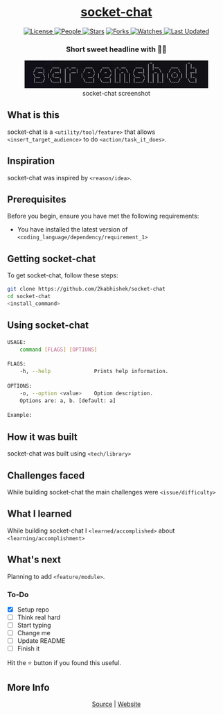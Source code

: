 <div align = "center">

<h1><a href="https://2kabhishek.github.io/socket-chat">socket-chat</a></h1>

<a href="https://github.com/2KAbhishek/socket-chat/blob/main/LICENSE">
<img alt="License" src="https://img.shields.io/github/license/2kabhishek/socket-chat?style=flat&color=eee&label="> </a>

<a href="https://github.com/2KAbhishek/socket-chat/graphs/contributors">
<img alt="People" src="https://img.shields.io/github/contributors/2kabhishek/socket-chat?style=flat&color=ffaaf2&label=People"> </a>

<a href="https://github.com/2KAbhishek/socket-chat/stargazers">
<img alt="Stars" src="https://img.shields.io/github/stars/2kabhishek/socket-chat?style=flat&color=98c379&label=Stars"></a>

<a href="https://github.com/2KAbhishek/socket-chat/network/members">
<img alt="Forks" src="https://img.shields.io/github/forks/2kabhishek/socket-chat?style=flat&color=66a8e0&label=Forks"> </a>

<a href="https://github.com/2KAbhishek/socket-chat/watchers">
<img alt="Watches" src="https://img.shields.io/github/watchers/2kabhishek/socket-chat?style=flat&color=f5d08b&label=Watches"> </a>

<a href="https://github.com/2KAbhishek/socket-chat/pulse">
<img alt="Last Updated" src="https://img.shields.io/github/last-commit/2kabhishek/socket-chat?style=flat&color=e06c75&label="> </a>

<h3>Short sweet headline with 🎇🎉</h3>

<figure>
  <img src= "images/screenshot.png" alt="socket-chat Demo">
  <br/>
  <figcaption>socket-chat screenshot</figcaption>
</figure>

</div>

## What is this

socket-chat is a `<utility/tool/feature>` that allows `<insert_target_audience>` to do `<action/task_it_does>`.

## Inspiration

socket-chat was inspired by `<reason/idea>`.

## Prerequisites

Before you begin, ensure you have met the following requirements:

- You have installed the latest version of `<coding_language/dependency/requirement_1>`

## Getting socket-chat

To get socket-chat, follow these steps:

```bash
git clone https://github.com/2kabhishek/socket-chat
cd socket-chat
<install_command>
```

## Using socket-chat

```bash
USAGE:
    command [FLAGS] [OPTIONS]

FLAGS:
    -h, --help              Prints help information.

OPTIONS:
    -o, --option <value>    Option description.
    Options are: a, b. [default: a]

Example:


```

## How it was built

socket-chat was built using `<tech/library>`

## Challenges faced

While building socket-chat the main challenges were `<issue/difficulty>`

## What I learned

While building socket-chat I `<learned/accomplished>` about `<learning/accomplishment>`

## What's next

Planning to add `<feature/module>`.

### To-Do

- [x] Setup repo
- [ ] Think real hard
- [ ] Start typing
- [ ] Change me
- [ ] Update README
- [ ] Finish it

Hit the ⭐ button if you found this useful.

## More Info

<div align="center">

<a href="https://github.com/2KAbhishek/socket-chat">Source</a> | <a href="https://2kabhishek.github.io/socket-chat">Website</a>

</div>
